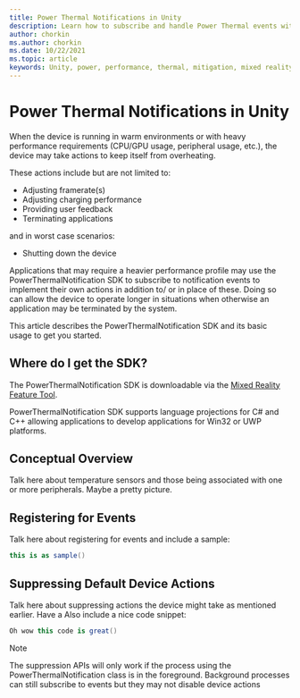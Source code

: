 ```yaml
---
title: Power Thermal Notifications in Unity
description: Learn how to subscribe and handle Power Thermal events within a Unity mixed reality app.
author: chorkin
ms.author: chorkin
ms.date: 10/22/2021
ms.topic: article
keywords: Unity, power, performance, thermal, mitigation, mixed reality headset, windows mixed reality headset, virtual reality headset
---
```


# Power Thermal Notifications in Unity

When the device is running in warm environments or with heavy performance requirements (CPU/GPU usage, peripheral usage, etc.), the device may take actions to keep itself from overheating.

These actions include but are not limited to:

* Adjusting framerate(s)
* Adjusting charging performance
* Providing user feedback
* Terminating applications

and in worst case scenarios:

* Shutting down the device

Applications that may require a heavier performance profile may use the PowerThermalNotification SDK to subscribe to notification events to implement their own actions in addition to/ or in place of these.  Doing so can allow the device to operate longer in situations when otherwise an application may be terminated by the system.

This article describes the PowerThermalNotification SDK and its basic usage to get you started.

## Where do I get the SDK?

The PowerThermalNotification SDK is downloadable via the [Mixed Reality Feature Tool](../unity/welcome-to-mr-feature-tool.md).

PowerThermalNotification SDK supports language projections for C# and C++ allowing applications to develop applications for Win32 or UWP platforms.

## Conceptual Overview

Talk here about temperature sensors and those being associated with one or more peripherals.  Maybe a pretty picture.


## Registering for Events

Talk here about registering for events and include a sample:

```cs
this is as sample()
```

## Suppressing Default Device Actions

Talk here about suppressing actions the device might take as mentioned earlier.  Have a 
Also include a nice code snippet:

```cs
Oh wow this code is great()
```

> [!NOTE]
> <!--Foreground Note-->The suppression APIs will only work if the process using the PowerThermalNotification class is in the foreground.  Background processes can still subscribe to events but they may not disable device actions
